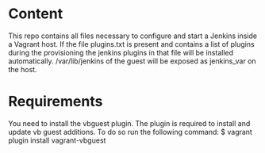 Content
=======

This repo contains all files necessary to configure and start a Jenkins inside a Vagrant host.
If the file plugins.txt is present and contains a list of plugins during the provisioning the jenkins plugins in that file will be installed automatically.
/var/lib/jenkins of the guest will be exposed as jenkins_var on the host.


Requirements
============

You need to install the vbguest plugin. The plugin is required to install and update vb guest additions. To do so run the following command:
 $ vagrant plugin install vagrant-vbguest

